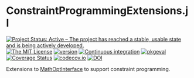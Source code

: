 # ConstraintProgrammingExtensions.jl

[![Project Status: Active – The project has reached a stable, usable state and is being actively developed.](http://www.repostatus.org/badges/latest/active.svg)](http://www.repostatus.org/#active)
[![The MIT License](https://img.shields.io/badge/license-MIT-brightgreen.svg?style=flat)](http://opensource.org/licenses/MIT)
[![version](https://juliahub.com/docs/ConstraintProgrammingExtensions/version.svg)](https://juliahub.com/ui/Packages/ConstraintProgrammingExtensions/3CBBH)
[![Continuous integration](https://github.com/dourouc05/ConstraintProgrammingExtensions.jl/actions/workflows/GitHubCI.yml/badge.svg)](https://github.com/dourouc05/ConstraintProgrammingExtensions.jl/actions/workflows/GitHubCI.yml/)
[![pkgeval](https://juliahub.com/docs/ConstraintProgrammingExtensions/pkgeval.svg)](https://juliahub.com/ui/Packages/ConstraintProgrammingExtensions/3CBBH)
[![Coverage Status](https://coveralls.io/repos/dourouc05/ConstraintProgrammingExtensions.jl/badge.svg?branch=master)](https://coveralls.io/r/dourouc05/ConstraintProgrammingExtensions.jl?branch=master)
[![codecov.io](http://codecov.io/github/dourouc05/ConstraintProgrammingExtensions.jl/coverage.svg?branch=master)](http://codecov.io/github/dourouc05/ConstraintProgrammingExtensions.jl?branch=master)
[![DOI](https://zenodo.org/badge/240344723.svg)](https://zenodo.org/badge/latestdoi/240344723)

Extensions to [MathOptInterface](https://github.com/JuliaOpt/MathOptInterface.jl) to support constraint programming.
